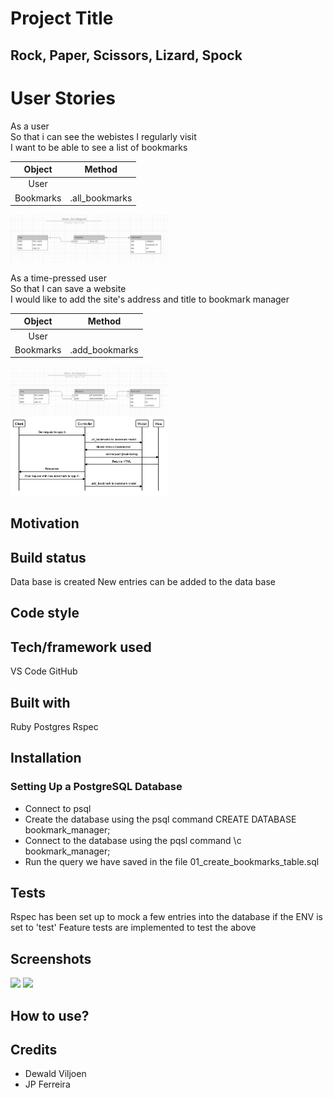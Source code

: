 # Project Title
## Rock, Paper, Scissors, Lizard, Spock

# User Stories

As a user<br>
So that i can see the webistes I regularly visit<br>
I want to be able to see a list of bookmarks

|            Object               |            Method               |
|:-------------------------------:|:-------------------------------:|
|            User                 |                                 |
|            Bookmarks            |          .all_bookmarks         |
<img src="./public/readme_images/diag1.png" width="50%">

As a time-pressed user<br>
So that I can save a website<br>
I would like to add the site's address and title to bookmark manager

|            Object               |            Method               |
|:-------------------------------:|:-------------------------------:|
|            User                 |                                 |
|            Bookmarks            |          .add_bookmarks         |
<img src="./public/readme_images/diag3.png" width="50%">
<img src="./public/readme_images/diagram.png" width="50%">



## Motivation



## Build status
Data base is created
New entries can be added to the data base

## Code style


## Tech/framework used
VS Code
GitHub

## Built with
Ruby
Postgres
Rspec

## Installation

### Setting Up a PostgreSQL Database

* Connect to psql
* Create the database using the psql command CREATE DATABASE bookmark_manager;
* Connect to the database using the pqsl command \c bookmark_manager;
* Run the query we have saved in the file 01_create_bookmarks_table.sql

## Tests
Rspec has been set up to mock a few entries into the database if the ENV is set to 'test'
Feature tests are implemented to test the above

## Screenshots

<img src="./public/images/" width="50%">
<img src="./public/images/" width="50%">

## How to use?


## Credits
* Dewald Viljoen
* JP Ferreira

